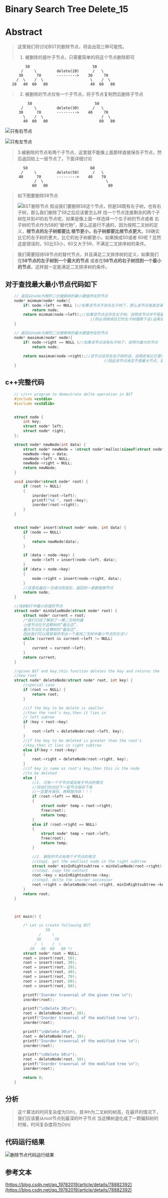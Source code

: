 # Binary Search Tree Delete_15

# Abstract 
>这里我们将讨论BST的删除节点，将会出现三种可能性。
>1. 被删除的是叶子节点，只需要简单的将这个节点删除即可
>
             50                            50
           /     \         delete(20)      /   \
          30      70       --------->    30     70 
         /  \    /  \                     \    /  \ 
       20   40  60   80                   40  60   80
>2. 被删除的节点仅有一个子节点，将子节点复制然后删除子节点
>
              50                            50
           /     \         delete(30)      /   \
          30      70       --------->    40     70 
            \    /  \                          /  \ 
            40  60   80                       60   80
![只有右节点](_v_images/20190510110136566_31426.gif)


![只有左节点](_v_images/20190510110255563_26168.gif)


>3.被删除的节点有两个子节点，这里就不能像上面那样直接保存子节点，然后返回给上一层节点了。下面详细讨论
>
            50                            60
           /     \         delete(50)      /   \
          40      70       --------->    40    70 
                 /  \                            \ 
                60   80                           80

> 如下图要删除58节点
> 
> ![BST删除节点](_v_images/20190510082149679_2227.png)
> 假设我们要删除58这个节点，但是58既有左子树，也有右子树，那么我们删除了58之后应该要怎么样
> 找一个节点连接剩余的两个子树在并到41的右节点呢，如果是像上面一样选择一个左子树的节点或者
> 右子树的节点作为58的“替代物”，那么这是行不通的，因为按照二叉树的定义，**根节点的左子树都要比
> 根节更小，右子树都要比根节点更大**。58确实比它的左子树的更大，比它的右子树都更小。如果换成50或者
> 60呢？显然这是错误的，50比53小，60又大于59，不满足二叉排序树的条件。

>我们需要招待58节点的替代节点，并且满足二叉排序树的定义，如果我们在**58节点的左子树到一个最大的节点**
>或者在**58节点的右子树找到一个最小的节点**，这样就一定能满足二叉排序树的条件。

## 对于查找最大最小节点代码如下
```c++
    // 返回以node为根的二分搜索树的最小键值所在的节点
    node* minmum(node* node){
        if( node->left == NULL )//如果该节点不存在左子树了，那么该节点就是这课树的最小节点
            return node;
        return minmum(node->left);//如果该节点还存在左子树，说明该节点并不是最小节点
                                      //则必须继续往它的左子树搜索下去(运用递归的方法）
    }

    // 返回以node为根的二分搜索树的最大键值所在的节点
    node* maximum(node* node){
        if( node->right == NULL )//如果该节点没有右子树了，说明为最大的节点
            return node;
 
        return maximum(node->right);//该节点还存在右子树的话，说明还有比它更大的节点存在
                                            //因此该节点肯定不是最大节点，我们还要往“右边”搜索
    }
```

## c++完整代码
```c++
    // c/c++ program to demostrate delte operation in BST
    #include <cstdio>
    #include <cstdlib>


    struct node {
    	int key;
    	struct node* left;
    	struct node* right;
    };

    struct node* newNode(int data) {
    	struct node* newNode = (struct node*)malloc(sizeof(struct node*));
    	newNode->key = data;
    	newNode->left = NULL;
    	newNode->right = NULL;
    	return newNode;
    }

    void inorder(struct node* root) {
    	if (root != NULL)
    	{
    		inorder(root->left);
    		printf("%d ", root->key);
    		inorder(root->right);
    	}
    }


    struct node* insert(struct node* node, int data) {
    	if (node == NULL)
    	{
    		return newNode(data);
    	}

    	if (data < node->key) {
    		node->left = insert(node->left, data);
    	}
    	if (data > node->key)
    	{
    		node->right = insert(node->right, data);
    	}
    	//这里在最后一次递归完成后，返回的一直都是根节点
    	return node;
    }

    //找到BST中最小的值的节点
    struct node* minValueNode(struct node* root) {
    	struct node* current = root;
    	/*我们已经了解到了一棵二叉树的最
    	小值节点位于这颗树的“最左边”，
    	最大节点位于这棵树的“最右边”，
    	因此我们可以很容易的写出一个查找二叉树中最小节点的方法*/
    	while (current && current->left != NULL)
    	{
    		current = current->left;
    	}
    	return current;
    }

    //given BST and key,this function deletes the key and returns the
    //new root
    struct node* deleteNode(struct node* root, int key) {
    	//special case
    	if (root == NULL) {
    		return root;
    	}

    	//if the key to be delete is smaller 
    	//than the root's key,then it lies in 
    	// left subree
    	if (key < root->key)
    	{
    		root->left = deleteNode(root->left, key);
    	}
    	//if the key to be deleted is greater than the root's
    	//key,then it lies in right subtree
    	else if(key > root->key)
    	{
    		root->right = deleteNode(root->right, key);
    	}
    	//if key is same as root's key,then this is the node 
    	//to be deleted
    	else {
    		//1. 只有一个子节点或没有子节点的情况
    		//将他们的对应下一层节点保存下来
    		//一定要先保存，再释放内存！！！
    		if (root->left == NULL)
    		{
    			struct node* temp = root->right;
    			free(root);
    			return temp;
    		}
    		else if (root->right == NULL)
    		{
    			struct node* temp = root->left;
    			free(root);
    			return temp;
    		}

    		//2. 删除的节点有两个子节点的情况
    		//step1. get the smallest node in the right subtree
    		struct node* minInRightsubtree = minValueNode(root->right);
    		//step2. copy the content
    		root->key = minInRightsubtree->key;
    		//step3. delte the inorder successor
    		root->right = deleteNode(root->right, minInRightsubtree->key);
    	}
    	return root;
    }



    int main() {

    	/* Let us create following BST
    			  50
    		   /     \
    		  30      70
    		 /  \    /  \
    	   20   40  60   80 */
    	struct node* root = NULL;
    	root = insert(root, 50);
    	root = insert(root, 30);
    	root = insert(root, 20);
    	root = insert(root, 40);
    	root = insert(root, 70);
    	root = insert(root, 60);
    	root = insert(root, 80);

    	printf("Inorder traversal of the given tree \n");
    	inorder(root);

    	printf("\nDelete 20\n");
    	root = deleteNode(root, 20);
    	printf("Inorder traversal of the modified tree \n");
    	inorder(root);

    	printf("\nDelete 30\n");
    	root = deleteNode(root, 30);
    	printf("Inorder traversal of the modified tree \n");
    	inorder(root);

    	printf("\nDelete 50\n");
    	root = deleteNode(root, 50);
    	printf("Inorder traversal of the modified tree \n");
    	inorder(root);

    	return 0;
    }
```

## 分析
> 这个算法的时间复杂度为O(h)，其中h为二叉树的树高，在最坏的情况下，我们应该要从root节点到最深的叶子节点
> 当这棵树退化成了一颗偏斜树的时候，时间复杂度将为O(n)

## 代码运行结果
![删除节点代码运行结果](_v_images/20190510110533462_4181.png)

## 参考文本
[https://blog.csdn.net/qq_19782019/article/details/78882392](https://blog.csdn.net/qq_19782019/article/details/78882392)